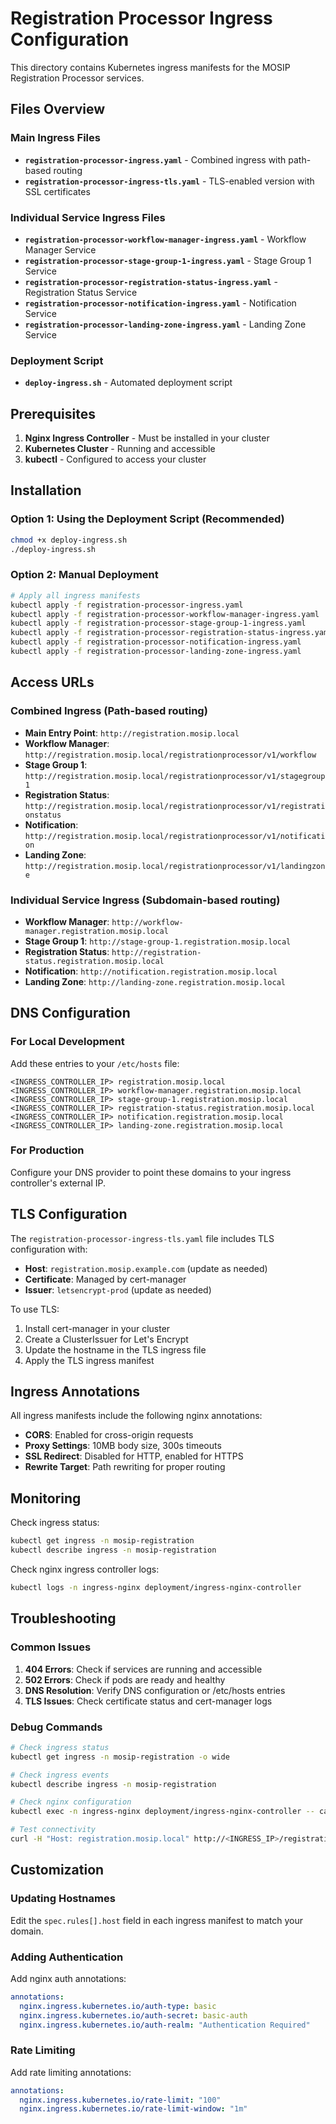 # Registration Processor Ingress Configuration

This directory contains Kubernetes ingress manifests for the MOSIP Registration Processor services.

## Files Overview

### Main Ingress Files

- **`registration-processor-ingress.yaml`** - Combined ingress with path-based routing
- **`registration-processor-ingress-tls.yaml`** - TLS-enabled version with SSL certificates

### Individual Service Ingress Files

- **`registration-processor-workflow-manager-ingress.yaml`** - Workflow Manager Service
- **`registration-processor-stage-group-1-ingress.yaml`** - Stage Group 1 Service
- **`registration-processor-registration-status-ingress.yaml`** - Registration Status Service
- **`registration-processor-notification-ingress.yaml`** - Notification Service
- **`registration-processor-landing-zone-ingress.yaml`** - Landing Zone Service

### Deployment Script

- **`deploy-ingress.sh`** - Automated deployment script

## Prerequisites

1. **Nginx Ingress Controller** - Must be installed in your cluster
2. **Kubernetes Cluster** - Running and accessible
3. **kubectl** - Configured to access your cluster

## Installation

### Option 1: Using the Deployment Script (Recommended)

```bash
chmod +x deploy-ingress.sh
./deploy-ingress.sh
```

### Option 2: Manual Deployment

```bash
# Apply all ingress manifests
kubectl apply -f registration-processor-ingress.yaml
kubectl apply -f registration-processor-workflow-manager-ingress.yaml
kubectl apply -f registration-processor-stage-group-1-ingress.yaml
kubectl apply -f registration-processor-registration-status-ingress.yaml
kubectl apply -f registration-processor-notification-ingress.yaml
kubectl apply -f registration-processor-landing-zone-ingress.yaml
```

## Access URLs

### Combined Ingress (Path-based routing)

- **Main Entry Point**: `http://registration.mosip.local`
- **Workflow Manager**: `http://registration.mosip.local/registrationprocessor/v1/workflow`
- **Stage Group 1**: `http://registration.mosip.local/registrationprocessor/v1/stagegroup1`
- **Registration Status**: `http://registration.mosip.local/registrationprocessor/v1/registrationstatus`
- **Notification**: `http://registration.mosip.local/registrationprocessor/v1/notification`
- **Landing Zone**: `http://registration.mosip.local/registrationprocessor/v1/landingzone`

### Individual Service Ingress (Subdomain-based routing)

- **Workflow Manager**: `http://workflow-manager.registration.mosip.local`
- **Stage Group 1**: `http://stage-group-1.registration.mosip.local`
- **Registration Status**: `http://registration-status.registration.mosip.local`
- **Notification**: `http://notification.registration.mosip.local`
- **Landing Zone**: `http://landing-zone.registration.mosip.local`

## DNS Configuration

### For Local Development

Add these entries to your `/etc/hosts` file:

```
<INGRESS_CONTROLLER_IP> registration.mosip.local
<INGRESS_CONTROLLER_IP> workflow-manager.registration.mosip.local
<INGRESS_CONTROLLER_IP> stage-group-1.registration.mosip.local
<INGRESS_CONTROLLER_IP> registration-status.registration.mosip.local
<INGRESS_CONTROLLER_IP> notification.registration.mosip.local
<INGRESS_CONTROLLER_IP> landing-zone.registration.mosip.local
```

### For Production

Configure your DNS provider to point these domains to your ingress controller's external IP.

## TLS Configuration

The `registration-processor-ingress-tls.yaml` file includes TLS configuration with:

- **Host**: `registration.mosip.example.com` (update as needed)
- **Certificate**: Managed by cert-manager
- **Issuer**: `letsencrypt-prod` (update as needed)

To use TLS:

1. Install cert-manager in your cluster
2. Create a ClusterIssuer for Let's Encrypt
3. Update the hostname in the TLS ingress file
4. Apply the TLS ingress manifest

## Ingress Annotations

All ingress manifests include the following nginx annotations:

- **CORS**: Enabled for cross-origin requests
- **Proxy Settings**: 10MB body size, 300s timeouts
- **SSL Redirect**: Disabled for HTTP, enabled for HTTPS
- **Rewrite Target**: Path rewriting for proper routing

## Monitoring

Check ingress status:

```bash
kubectl get ingress -n mosip-registration
kubectl describe ingress -n mosip-registration
```

Check nginx ingress controller logs:

```bash
kubectl logs -n ingress-nginx deployment/ingress-nginx-controller
```

## Troubleshooting

### Common Issues

1. **404 Errors**: Check if services are running and accessible
2. **502 Errors**: Check if pods are ready and healthy
3. **DNS Resolution**: Verify DNS configuration or /etc/hosts entries
4. **TLS Issues**: Check certificate status and cert-manager logs

### Debug Commands

```bash
# Check ingress status
kubectl get ingress -n mosip-registration -o wide

# Check ingress events
kubectl describe ingress -n mosip-registration

# Check nginx configuration
kubectl exec -n ingress-nginx deployment/ingress-nginx-controller -- cat /etc/nginx/nginx.conf

# Test connectivity
curl -H "Host: registration.mosip.local" http://<INGRESS_IP>/registrationprocessor/v1/health
```

## Customization

### Updating Hostnames

Edit the `spec.rules[].host` field in each ingress manifest to match your domain.

### Adding Authentication

Add nginx auth annotations:

```yaml
annotations:
  nginx.ingress.kubernetes.io/auth-type: basic
  nginx.ingress.kubernetes.io/auth-secret: basic-auth
  nginx.ingress.kubernetes.io/auth-realm: "Authentication Required"
```

### Rate Limiting

Add rate limiting annotations:

```yaml
annotations:
  nginx.ingress.kubernetes.io/rate-limit: "100"
  nginx.ingress.kubernetes.io/rate-limit-window: "1m"
```
